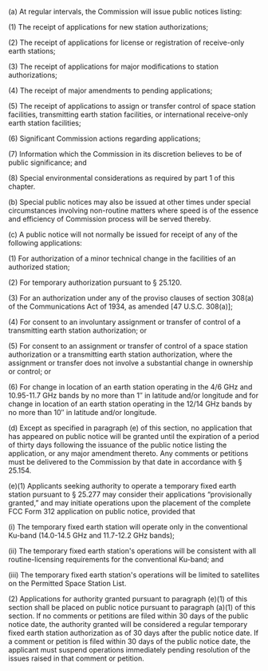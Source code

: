 (a) At regular intervals, the Commission will issue public notices listing:

(1) The receipt of applications for new station authorizations;

(2) The receipt of applications for license or registration of receive-only earth stations;

(3) The receipt of applications for major modifications to station authorizations;

(4) The receipt of major amendments to pending applications;

(5) The receipt of applications to assign or transfer control of space station facilities, transmitting earth station facilities, or international receive-only earth station facilities;

(6) Significant Commission actions regarding applications;

(7) Information which the Commission in its discretion believes to be of public significance; and

(8) Special environmental considerations as required by part 1 of this chapter.

(b) Special public notices may also be issued at other times under special circumstances involving non-routine matters where speed is of the essence and efficiency of Commission process will be served thereby.

(c) A public notice will not normally be issued for receipt of any of the following applications:

(1) For authorization of a minor technical change in the facilities of an authorized station;

(2) For temporary authorization pursuant to § 25.120.

(3) For an authorization under any of the proviso clauses of section 308(a) of the Communications Act of 1934, as amended [47 U.S.C. 308(a)];

(4) For consent to an involuntary assignment or transfer of control of a transmitting earth station authorization; or

(5) For consent to an assignment or transfer of control of a space station authorization or a transmitting earth station authorization, where the assignment or transfer does not involve a substantial change in ownership or control; or

(6) For change in location of an earth station operating in the 4/6 GHz and 10.95-11.7 GHz bands by no more than 1″ in latitude and/or longitude and for change in location of an earth station operating in the 12/14 GHz bands by no more than 10″ in latitude and/or longitude.

(d) Except as specified in paragraph (e) of this section, no application that has appeared on public notice will be granted until the expiration of a period of thirty days following the issuance of the public notice listing the application, or any major amendment thereto. Any comments or petitions must be delivered to the Commission by that date in accordance with § 25.154.

(e)(1) Applicants seeking authority to operate a temporary fixed earth station pursuant to § 25.277 may consider their applications “provisionally granted,” and may initiate operations upon the placement of the complete FCC Form 312 application on public notice, provided that

(i) The temporary fixed earth station will operate only in the conventional Ku-band (14.0-14.5 GHz and 11.7-12.2 GHz bands);

(ii) The temporary fixed earth station's operations will be consistent with all routine-licensing requirements for the conventional Ku-band; and

(iii) The temporary fixed earth station's operations will be limited to satellites on the Permitted Space Station List.

(2) Applications for authority granted pursuant to paragraph (e)(1) of this section shall be placed on public notice pursuant to paragraph (a)(1) of this section. If no comments or petitions are filed within 30 days of the public notice date, the authority granted will be considered a regular temporary fixed earth station authorization as of 30 days after the public notice date. If a comment or petition is filed within 30 days of the public notice date, the applicant must suspend operations immediately pending resolution of the issues raised in that comment or petition.

